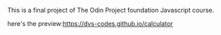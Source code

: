 This is a final project of The Odin Project foundation Javascript course.

here's the preview:https://dvs-codes.github.io/calculator
